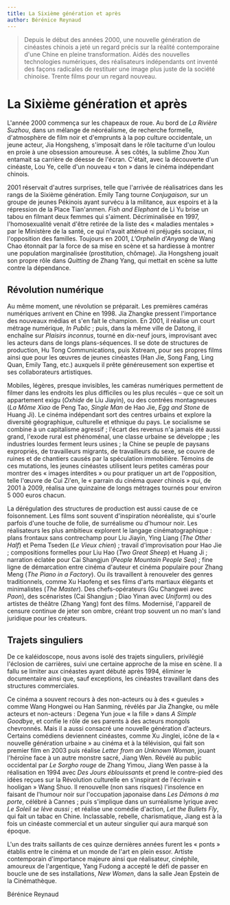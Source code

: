 ```yaml
---
title: La Sixième génération et après
author: Bérénice Reynaud
---
```


> Depuis le début des années 2000, une nouvelle génération de cinéastes chinois a jeté un regard précis sur la réalité contemporaine d'une Chine en pleine transformation. Aidés des nouvelles technologies numériques, des réalisateurs indépendants ont inventé des façons radicales de restituer une image plus juste de la société chinoise. Trente films pour un regard nouveau.

# La Sixième génération et après

L'année 2000 commença sur les chapeaux de roue. Au bord de _La Rivière Suzhou_, dans un mélange de néoréalisme, de recherche formelle, d'atmosphère de film noir et d'emprunts à la pop culture occidentale, un jeune acteur, Jia Hongsheng, s'imposait dans le rôle taciturne d'un loulou en proie à une obsession amoureuse. À ses côtés, la sublime Zhou Xun entamait sa carrière de déesse de l'écran. C'était, avec la découverte d'un cinéaste, Lou Ye, celle d'un nouveau « ton » dans le cinéma indépendant chinois.

2001 réservait d'autres surprises, telle que l'arrivée de réalisatrices dans les rangs de la Sixième génération. Emily Tang tourne _Conjugaison_, sur un groupe de jeunes Pékinois ayant survécu à la militance, aux espoirs et à la répression de la Place Tian'anmen. _Fish and Elephant_ de Li Yu brise un tabou en filmant deux femmes qui s'aiment. Décriminalisée en 1997, l'homosexualité venait d'être retirée de la liste des « maladies mentales » par le Ministère de la santé, ce qui n'avait atténué ni préjugés sociaux, ni l'opposition des familles. Toujours en 2001, _L'Orphelin d'Anyang_ de Wang Chao étonnait par la force de sa mise en scène et sa hardiesse à montrer une population marginalisée (prostitution, chômage). Jia Hongsheng jouait son propre rôle dans _Quitting_ de Zhang Yang, qui mettait en scène sa lutte contre la dépendance.

## Révolution numérique

Au même moment, une révolution se préparait. Les premières caméras numériques arrivent en Chine en 1998. Jia Zhangke pressent l'importance des nouveaux médias et s'en fait le champion. En 2001, il réalise un court métrage numérique, _In Public_ ; puis, dans la même ville de Datong, il enchaîne sur _Plaisirs inconnus_, tourné en dix-neuf jours, improvisant avec les acteurs dans de longs plans-séquences. Il se dote de structures de production, Hu Tong Communications, puis Xstream, pour ses propres films ainsi que pour les œuvres de jeunes cinéastes (Han Jie, Song Fang, Ling Quan, Emily Tang, etc.) auxquels il prête généreusement son expertise et ses collaborateurs artistiques.

Mobiles, légères, presque invisibles, les caméras numériques permettent de filmer dans les endroits les plus difficiles ou les plus reculés – que ce soit un appartement exigu (_Oxhide_ de Liu Jiayin), ou des contrées montagneuses (_La Môme Xiao_ de Peng Tao, _Single Man_ de Hao Jie, _Egg and Stone_ de Huang Ji). Le cinéma indépendant sort des centres urbains et explore la diversité géographique, culturelle et ethnique du pays. Le socialisme se combine à un capitalisme agressif ; l'écart des revenus n'a jamais été aussi grand, l'exode rural est phénoménal, une classe urbaine se développe ; les industries lourdes ferment leurs usines ; la Chine se peuple de paysans expropriés, de travailleurs migrants, de travailleurs du sexe, se couvre de ruines et de chantiers causés par la spéculation immobilière. Témoins de ces mutations, les jeunes cinéastes utilisent leurs petites caméras pour montrer des « images interdites » ou pour pratiquer un art de l'opposition, telle l'œuvre de Cui Zi'en, le « parrain du cinéma _queer_ chinois » qui, de 2001 à 2009, réalisa une quinzaine de longs métrages tournés pour environ 5 000 euros chacun.

La dérégulation des structures de production est aussi cause de ce foisonnement. Les films sont souvent d'inspiration néoréaliste, qui s'ourle parfois d'une touche de folie, de surréalisme ou d'humour noir. Les réalisateurs les plus ambitieux explorent le langage cinématographique : plans frontaux sans contrechamp pour Liu Jiayin, Ying Liang (_The Other Half_) et Pema Tseden (_Le Vieux chien_) ; travail d'improvisation pour Hao Jie ; compositions formelles pour Liu Hao (_Two Great Sheep_) et Huang Ji ; narration éclatée pour Cai Shangjun (_People Mountain People Sea_) ; fine ligne de démarcation entre cinéma d'auteur et cinéma populaire pour Zhang Meng (_The Piano in a Factory_). Ou ils travaillent à renouveler des genres traditionnels, comme Xu Haofeng et ses films d'arts martiaux élégants et minimalistes (_The Master_). Des chefs-opérateurs (Gu Changwei avec _Paon_), des scénaristes (Cai Shangjun ; Diao Yinan avec _Uniform_) ou des artistes de théâtre (Zhang Yang) font des films. Modernisé, l'appareil de censure continue de jeter son ombre, créant trop souvent un no man's land juridique pour les créateurs.

## Trajets singuliers

De ce kaléidoscope, nous avons isolé des trajets singuliers, privilégié l'éclosion de carrières, suivi une certaine approche de la mise en scène. Il a fallu se limiter aux cinéastes ayant débuté après 1994, éliminer le documentaire ainsi que, sauf exceptions, les cinéastes travaillant dans des structures commerciales.

Ce cinéma a souvent recours à des non-acteurs ou à des « gueules » comme Wang Hongwei ou Han Sanming, révélés par Jia Zhangke, ou mêle acteurs et non-acteurs : Degena Yun joue « la fille » dans _A Simple Goodbye_, et confie le rôle de ses parents à des acteurs mongols chevronnés. Mais il a aussi consacré une nouvelle génération d'acteurs. Certains comédiens deviennent cinéastes, comme Xu Jinglei, icône de la « nouvelle génération urbaine » au cinéma et à la télévision, qui fait son premier film en 2003 puis réalise _Letter from an Unknown Woman_, jouant l'héroïne face à un autre monstre sacré, Jiang Wen. Révélé au public occidental par _Le Sorgho rouge_ de Zhang Yimou, Jiang Wen passe à la réalisation en 1994 avec _Des Jours éblouissants_ et prend le contre-pied des idées reçues sur la Révolution culturelle en s'inspirant de l'écrivain « hooligan » Wang Shuo. Il renouvelle (non sans risques) l'insolence en faisant de l'humour noir sur l'occupation japonaise dans _Les Démons à ma porte_, célébré à Cannes ; puis s'implique dans un surréalisme lyrique avec _Le Soleil se lève aussi_ ; et réalise une comédie d'action, _Let the Bullets Fly_, qui fait un tabac en Chine. Inclassable, rebelle, charismatique, Jiang est à la fois un cinéaste commercial et un auteur singulier qui aura marqué son époque.

L'un des traits saillants de ces quinze dernières années furent les « ponts » établis entre le cinéma et un monde de l'art en plein essor. Artiste contemporain d'importance majeure ainsi que réalisateur, cinéphile, amoureux de l'argentique, Yang Fudong a accepté le défi de passer en boucle une de ses installations, _New Women_, dans la salle Jean Epstein de la Cinémathèque.

Bérénice Reynaud
